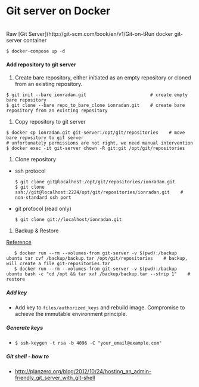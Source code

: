 # Git server on Docker
</br>
Raw [Git Server](http://git-scm.com/book/en/v1/Git-on-t<e-Server-Getting-Git-on-a-Server) (ssh & git protocols)

#### Run docker git-server container
  `$ docker-compose up -d`

#### Add repository to git server
1. Create bare repository, either initiated as an empty repository or cloned from an existing repository.

  ```
  $ git init --bare ionradan.git                        # create empty bare repository
  $ git clone --bare repo_to_bare_clone ionradan.git    # create bare repository from an existing repository
  ```
1. Copy repository to git server

  ```
  $ docker cp ionradan.git git-server:/opt/git/repositories    # move bare repository to git server
  # unfortunately permissions are not right, we need manual intervention
  $ docker exec -it git-server chown -R git:git /opt/git/repositories
  ```
1. Clone repository

 * ssh protocol

    ```
    $ git clone git@localhost:/opt/git/repositories/ionradan.git
    $ git clone ssh://git@localhost:2224/opt/git/repositories/ionradan.git    # non-standard ssh port
    ```

 * git protocol (read only)

    ```
    $ git clone git://localhost/ionradan.git
    ```
1. Backup & Restore

  [Reference](https://docs.docker.com/engine/tutorials/dockervolumes/)

  ```
     $ docker run --rm --volumes-from git-server -v $(pwd):/backup ubuntu tar cvf /backup/backup.tar /opt/git/repositories    # backup, will create a file git-repositories.tar
     $ docker run --rm --volumes-from git-server -v $(pwd):/backup ubuntu bash -c "cd /opt && tar xvf /backup/backup.tar --strip 1"    # restore
 ```

##### Add key
 * Add key to `files/authorized_keys` and rebuild image. Compromise to achieve the immutable environment principle.

##### Generate keys
  * `$ ssh-keygen -t rsa -b 4096 -C "your_email@example.com"`

##### Git shell - how to
  * http://planzero.org/blog/2012/10/24/hosting_an_admin-friendly_git_server_with_git-shell

